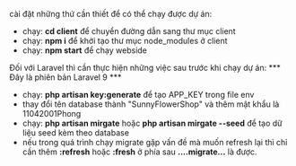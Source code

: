 cài đặt những thứ cần thiết để có thể chạy được dự án:
- chạy: **cd client** để chuyển đường dẫn sang thư mục client
- chạy: **npm i** để khởi tạo thư mục node_modules ở client
- chạy: **npm start** để chạy webside

Đối với Laravel thì cần thực hiện những việc sau trước khi chạy dự án:
*** Đây là phiên bản Laravel 9 ***
- chạy: **php artisan key:generate** để tạo APP_KEY trong file env
- thay đổi tên database thành "SunnyFlowerShop" và thêm mật khẩu là 11042001Phong
- chạy: **php artisan mirgate** hoặc **php artisan mirgate --seed** để tạo dữ liệu seed kèm theo database
- nếu trong quá trình chạy migrate gặp vấn đề mà muốn refresh lại thì chỉ cần thêm **:refresh** hoặc **:fresh** ở phía sau **....migrate...** là được.
